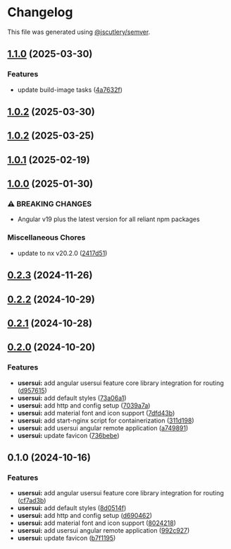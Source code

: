 # Changelog

This file was generated using [@jscutlery/semver](https://github.com/jscutlery/semver).

## [1.1.0](https://github.com/jdwillmsen/jdw/compare/usersui-1.0.2...usersui-1.1.0) (2025-03-30)

### Features

- update build-image tasks ([4a7632f](https://github.com/jdwillmsen/jdw/commit/4a7632ffa68ac61493c6f5679cc9826e2e0ac7fa))

## [1.0.2](https://github.com/jdwillmsen/jdw/compare/usersui-1.0.1...usersui-1.0.2) (2025-03-30)

## [1.0.2](https://github.com/jdwillmsen/jdw/compare/usersui-1.0.1...usersui-1.0.2) (2025-03-25)

## [1.0.1](https://github.com/jdwillmsen/jdw/compare/usersui-1.0.0...usersui-1.0.1) (2025-02-19)

## [1.0.0](https://github.com/jdwillmsen/jdw/compare/usersui-0.2.3...usersui-1.0.0) (2025-01-30)

### ⚠ BREAKING CHANGES

- Angular v19 plus the latest version for all reliant npm packages

### Miscellaneous Chores

- update to nx v20.2.0 ([2417d51](https://github.com/jdwillmsen/jdw/commit/2417d51babf7809e49c778b740b6b2c8a815a226))

## [0.2.3](https://github.com/jdwillmsen/jdw/compare/usersui-0.2.2...usersui-0.2.3) (2024-11-26)

## [0.2.2](https://github.com/jdwillmsen/jdw/compare/usersui-0.2.1...usersui-0.2.2) (2024-10-29)

## [0.2.1](https://github.com/jdwillmsen/jdw/compare/usersui-0.2.0...usersui-0.2.1) (2024-10-28)

## [0.2.0](https://github.com/jdwillmsen/jdw/compare/usersui-0.1.0...usersui-0.2.0) (2024-10-20)

### Features

- **usersui:** add angular usersui feature core library integration for routing ([d957615](https://github.com/jdwillmsen/jdw/commit/d9576152148c04ad2816274b2823c28eb90a0a45))
- **usersui:** add default styles ([73a06a1](https://github.com/jdwillmsen/jdw/commit/73a06a17af825da0b357f50dd57f80251a40f23d))
- **usersui:** add http and config setup ([7039a7a](https://github.com/jdwillmsen/jdw/commit/7039a7a9f58127598ee873e33211f7cf3200f115))
- **usersui:** add material font and icon support ([7dfd43b](https://github.com/jdwillmsen/jdw/commit/7dfd43ba680b36d329c6d6f5f02d5f751023601f))
- **usersui:** add start-nginx script for containerization ([311d198](https://github.com/jdwillmsen/jdw/commit/311d19851429a8e4d58e46ed3e69dd4164aa8938))
- **usersui:** add usersui angular remote application ([a749891](https://github.com/jdwillmsen/jdw/commit/a74989198723e2ff05787a9823b44be8970a2d12))
- **usersui:** update favicon ([736bebe](https://github.com/jdwillmsen/jdw/commit/736bebe0dcd4e6124fa7d159fd74ff4cfa8e9d1c))

## 0.1.0 (2024-10-16)

### Features

- **usersui:** add angular usersui feature core library integration for routing ([cf7ad3b](https://github.com/jdwillmsen/jdw/commit/cf7ad3bcd5403b5755d69df966d8d0debc8b9f37))
- **usersui:** add default styles ([8d0514f](https://github.com/jdwillmsen/jdw/commit/8d0514fcb02f1787bb04a670ee0938e1d1e98a11))
- **usersui:** add http and config setup ([d690462](https://github.com/jdwillmsen/jdw/commit/d6904625b1e205a7ae19594a3568a66459b0ee1f))
- **usersui:** add material font and icon support ([8024218](https://github.com/jdwillmsen/jdw/commit/80242188eeef17adbe092505c1310bcf86642e27))
- **usersui:** add usersui angular remote application ([992c927](https://github.com/jdwillmsen/jdw/commit/992c92749389f5fe97a91efe4f6180b852f9279a))
- **usersui:** update favicon ([b7f1195](https://github.com/jdwillmsen/jdw/commit/b7f11951ea7428ca9c454a8c29514d2c89c1ace8))
